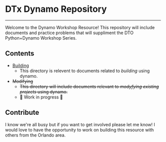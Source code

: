 # DTx Dynamo Repository
---
Welcome to the Dynamo Workshop Resource! This repository will include documents and practice problems that will suppliment the DTO Python+Dynamo Workshop Series. 

## Contents

- [Building](https://github.com/bromontana/Dynamo-Workshops/tree/master/Building)
  - This directory is relevent to documents related to _building_ using dynamo. 
- ~~Modifying~~
  - ~~This directory will include documents relevant to _modyfying existing projects_ using dynamo.~~
  - :construction: Work in progress :construction:

## Contribute 

I know we're all busy but if you want to get involved please let me know! I would love to have the opportunity to work on building this resource with others from the Orlando area. 
